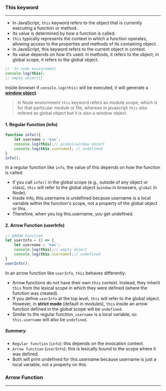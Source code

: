 ### This keyword
---
- In JavaScript, `this` keyword refers to the object that is currently executing a function or method.
- Its value is determined by how a function is called.
- `this` typically represents the context in which a function operates, allowing access to the properties and methods of its containing object.
- In JavaScript, this keyword refers to the current object in context. 
- Its value depends on how it’s used: in methods, it refers to the object; in global scope, it refers to the global object.

 ```js
//  In node enviornment
 console.log(this);
 // empty object{}
 ```
Inside browser if `console.log(this)` will be executed, it will generate a <b><u>window object</b></u>.

 > In Node enviornment `this` keyword refers as module scope, which is for that particular module or file, whereas in javascript `this` also refered as global object but it is also a window object.

#### 1. Regular Function (info)
```js
function info(){
    let username = 'max';
    console.log(this);// global/window object
    console.log(this.username); // undefined
}
info();
```
In a regular function like `info`, the value of this depends on how the function is called:
 - If you call `info()` in the global scope (e.g., outside of any object or class), `this` will refer to the global object (`window` in browsers, `global` in Node).
 - Inside info, this.username is undefined because username is a local variable within the function's scope, not a property of the global object or this.
 - Therefore, when you log this.username, you get undefined.


#### 2. Arrow Function (userInfo)
```js
// ARROW Function
let userInfo = () => {
    let username = 'max';
    console.log(this);// empty object
    console.log(this.username);// undefined
}
userInfo();
```
In an arrow function like `userInfo`, `this` behaves differently:
- Arrow functions do not have their own `this` context. Instead, they inherit `this` from the lexical scope in which they were defined (where the function was created).
- If you define `userInfo` at the top level, `this` will refer to the global object. However, in <b>strict mode</b> (default in modules), `this` inside an arrow function defined in the global scope will be `undefined`.
- Similar to the regular function, `username` is a local variable, so `this.username` will also be `undefined`.

##### Summary
- `Regular function` (`info`): this depends on the invocation context.
- `Arrow function` (`userInfo`): this is lexically bound to the scope where it was defined.
- Both will print undefined for this.username because username is just a local variable, not a property on this.


### Arrow Function
---